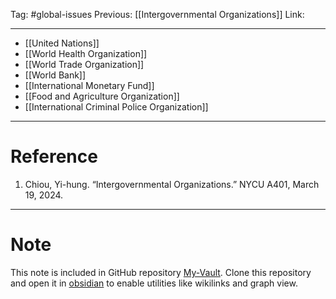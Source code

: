 Tag: #global-issues 
Previous: [[Intergovernmental Organizations]]
Link: 

---

- [[United Nations]]
- [[World Health Organization]]
- [[World Trade Organization]]
- [[World Bank]]
- [[International Monetary Fund]]
- [[Food and Agriculture Organization]]
- [[International Criminal Police Organization]]

---

# Reference

1. Chiou, Yi-hung. “Intergovernmental Organizations.” NYCU A401, March 19, 2024.

---

# Note

This note is included in GitHub repository [My-Vault](https://github.com/LittleD3092/My-Vault.git). Clone this repository and open it in [obsidian](https://obsidian.md/) to enable utilities like wikilinks and graph view.